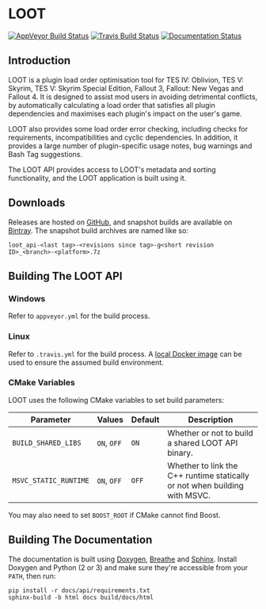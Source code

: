 # LOOT

[![AppVeyor Build Status](https://ci.appveyor.com/api/projects/status/github/loot/loot-api?branch=dev&svg=true)](https://ci.appveyor.com/project/WrinklyNinja/loot-api)
[![Travis Build Status](https://travis-ci.org/loot/loot-api.svg?branch=dev)](https://travis-ci.org/loot/loot-api)
[![Documentation Status](https://readthedocs.org/projects/loot-api/badge/?version=latest)](http://loot-api.readthedocs.io/en/latest/?badge=latest)

## Introduction

LOOT is a plugin load order optimisation tool for TES IV: Oblivion, TES V: Skyrim, TES V: Skyrim Special Edition, Fallout 3, Fallout: New Vegas and Fallout 4. It is designed to assist mod users in avoiding detrimental conflicts, by automatically calculating a load order that satisfies all plugin dependencies and maximises each plugin's impact on the user's game.

LOOT also provides some load order error checking, including checks for requirements, incompatibilities and cyclic dependencies. In addition, it provides a large number of plugin-specific usage notes, bug warnings and Bash Tag suggestions.

The LOOT API provides access to LOOT's metadata and sorting functionality, and the LOOT application is built using it.

## Downloads

Releases are hosted on [GitHub](https://github.com/loot/loot-api/releases), and snapshot builds are available on [Bintray](https://bintray.com/wrinklyninja/loot/loot-api). The snapshot build archives are named like so:

```
loot_api-<last tag>-<revisions since tag>-g<short revision ID>_<branch>-<platform>.7z
```

## Building The LOOT API

### Windows

Refer to `appveyor.yml` for the build process.

### Linux

Refer to `.travis.yml` for the build process. A [local Docker image](https://docs.travis-ci.com/user/common-build-problems/#Troubleshooting-Locally-in-a-Docker-Image) can be used to ensure the assumed build environment.

### CMake Variables

LOOT uses the following CMake variables to set build parameters:

Parameter | Values | Default |Description
----------|--------|---------|-----------
`BUILD_SHARED_LIBS` | `ON`, `OFF` | `ON` | Whether or not to build a shared LOOT API binary.
`MSVC_STATIC_RUNTIME` | `ON`, `OFF` | `OFF` | Whether to link the C++ runtime statically or not when building with MSVC.

You may also need to set `BOOST_ROOT` if CMake cannot find Boost.

## Building The Documentation

The documentation is built using [Doxygen](http://www.stack.nl/~dimitri/doxygen/), [Breathe](https://breathe.readthedocs.io/en/latest/) and [Sphinx](http://www.sphinx-doc.org/en/stable/). Install Doxygen and Python (2 or 3) and make sure they're accessible from your `PATH`, then run:

```
pip install -r docs/api/requirements.txt
sphinx-build -b html docs build/docs/html
```

